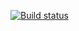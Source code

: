 [![Build status](https://ci.appveyor.com/api/projects/status/j9kc97bb5o93idkl?svg=true)](https://ci.appveyor.com/project/tarapiygin/ajs-test-ci-3)